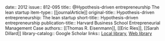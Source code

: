 date:: 2012
issue:: 812-095
title:: @Hypothesis-driven entrepreneurship The lean startup
item-type:: [[journalArticle]]
original-title:: Hypothesis-driven entrepreneurship: The lean startup
short-title:: Hypothesis-driven entrepreneurship
publication-title:: Harvard Business School Entrepreneurial Management Case
authors:: [[Thomas R. Eisenmann]], [[Eric Ries]], [[Sarah Dillard]]
library-catalog:: Google Scholar
links:: [Local library](zotero://select/library/items/YDAQ5U87), [Web library](https://www.zotero.org/users/6520516/items/YDAQ5U87)
